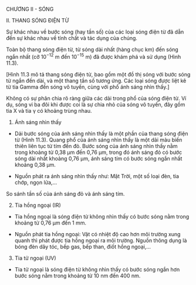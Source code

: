 CHƯƠNG II - SÓNG

II. THANG SÓNG ĐIỆN TỪ

Sự khác nhau về bước sóng (hay tần số) của các loại sóng điện từ đã dẫn đến sự khác nhau về tính chất và tác dụng của chúng.

Toàn bộ thang sóng điện từ, từ sóng dài nhất (hàng chục km) đến sóng ngắn nhất (cỡ $10^{-12}$ m đến $10^{-15}$ m) đã được khám phá và sử dụng (Hình 11.3).

[Hình 11.3 mô tả thang sóng điện từ, bao gồm một đồ thị sóng với bước sóng từ ngắn đến dài, và một thang tần số tương ứng. Các loại sóng được liệt kê từ tia Gamma đến sóng vô tuyến, cùng với phổ ánh sáng nhìn thấy.]

Không có sự phân chia rõ ràng giữa các dải trong phổ của sóng điện từ. Ví dụ, sóng vi ba đôi khi được coi là sự chia nhỏ của sóng vô tuyến, đây gồm tia X và tia γ có khoảng trùng nhau.

1. Ánh sáng nhìn thấy

- Dải bước sóng của ánh sáng nhìn thấy là một phần của thang sóng điện từ (Hình 11.3). Quang phổ của ánh sáng nhìn thấy là một dải màu biến thiên liên tục từ tím đến đỏ. Bước sóng của ánh sáng nhìn thấy nằm trong khoảng từ 0,38 μm đến 0,76 μm, trong đó ánh sáng đỏ có bước sóng dài nhất khoảng 0,76 μm, ánh sáng tím có bước sóng ngắn nhất khoảng 0,38 μm.

- Nguồn phát ra ánh sáng nhìn thấy như: Mặt Trời, một số loại đèn, tia chớp, ngọn lửa,...

So sánh tần số của ánh sáng đỏ và ánh sáng tím.

2. Tia hồng ngoại (IR)

- Tia hồng ngoại là sóng điện từ không nhìn thấy có bước sóng nằm trong khoảng từ 0,76 μm đến 1 mm.

- Nguồn phát tia hồng ngoại: Vật có nhiệt độ cao hơn môi trường xung quanh thì phát được tia hồng ngoại ra môi trường. Nguồn thông dụng là bóng đèn dây tóc, bếp gas, bếp than, điốt hồng ngoại,...

3. Tia tử ngoại (UV)

- Tia tử ngoại là sóng điện từ không nhìn thấy có bước sóng ngắn hơn bước sóng nằm trong khoảng từ 10 nm đến 400 nm.